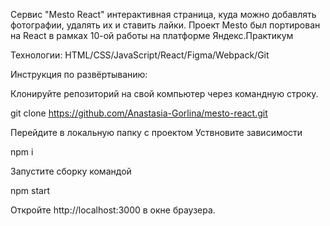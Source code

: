 Сервис "Mesto React"
интерактивная страница, куда можно добавлять фотографии, удалять их и ставить лайки. Проект Mesto был портирован на React в рамках 10-ой работы на платформе Яндекс.Практикум

Технологии: HTML/CSS/JavaScript/React/Figma/Webpack/Git

Инструкция по развёртыванию: 

Клонируйте репозиторий на свой компьютер через командную строку.

git clone https://github.com/Anastasia-Gorlina/mesto-react.git

Перейдите в локальную папку с проектом
Уствновите зависимости

npm i

Запустите сборку командой

npm start

Откройте http://localhost:3000 в окне браузера.